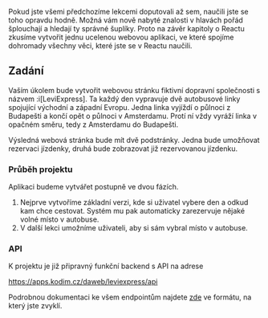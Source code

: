 Pokud jste všemi předchozíme lekcemi doputovali až sem, naučili jste se toho opravdu hodně. Možná vám nově nabyté znalosti v hlavách pořád šplouchají a hledají ty správné šuplíky. Proto na závěr kapitoly o Reactu zkusíme vytvořit jednu ucelenou webovou aplikaci, ve které spojíme dohromady všechny věci, které jste se v Reactu naučili.

## Zadání

Vaším úkolem bude vytvořit webovou stránku fiktivní dopravní společnosti s názvem :i[LeviExpress]. Ta každý den vypravuje dvě autobusové linky spojující východní a západní Evropu. Jedna linka vyjíždí o půlnoci z Budapešti a končí opět o půlnoci v Amsterdamu. Protí ní vždy vyráží linka v opačném směru, tedy z Amsterdamu do Budapešti.

Výsledná webová stránka bude mít dvě podstránky. Jedna bude umožňovat rezervaci jízdenky, druhá bude zobrazovat již rezervovanou jízdenku.

### Průběh projektu

Aplikaci budeme vytvářet postupně ve dvou fázích.

1. Nejprve vytvoříme základní verzi, kde si uživatel vybere den a odkud kam chce cestovat. Systém mu pak automaticky zarezervuje nějaké volné místo v autobuse.
1. V další lekci umožníme uživateli, aby si sám vybral místo v autobuse.

### API

K projektu je již připravný funkční backend s API na adrese

https://apps.kodim.cz/daweb/leviexpress/api

Podrobnou dokumentaci ke všem endpointům najdete [zde](https://apps.kodim.cz/daweb/leviexpress/docs/) ve formátu, na který jste zvyklí.

